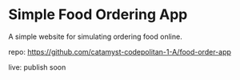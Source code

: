 # Simple Food Ordering App

A simple website for simulating ordering food online.

repo: https://github.com/catamyst-codepolitan-1-A/food-order-app

live: publish soon
